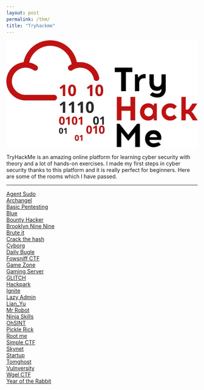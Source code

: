 ```yaml
---
layout: post
permalink: /thm/
title: "Tryhackme"
---
```


![tryhackme](/assets/images/thm/tryhackme.jpg)

TryHackMe is an amazing online platform for learning cyber security with theory and a lot of hands-on exercises. I made my first steps in cyber security thanks to this platform and it is really perfect for beginners. Here are some of the rooms which I have passed.

---
[Agent Sudo](/posts/thm/agent-sudo) <br />
[Archangel](/posts/thm/archangel) <br />
[Basic Pentesting](/posts/thm/basic-pentesting) <br />
[Blue](/posts/thm/blue) <br />
[Bounty Hacker](/posts/thm/bounty-hacker) <br />
[Brooklyn Nine Nine](/posts/thm/brooklyn-nine-nine) <br />
[Brute it](/posts/thm/brute-it) <br />
[Crack the hash](/posts/thm/crack-the-hash) <br />
[Cyborg](/posts/thm/cyborg) <br />
[Daily Bugle](/posts/thm/daily-bugle) <br />
[Fowsniff CTF](/posts/thm/fowsniff-ctf) <br />
[Game Zone](/posts/thm/game-zone) <br />
[Gaming Server](/posts/thm/gaming-server) <br />
[GLITCH](/posts/thm/glitch) <br />
[Hackpark](/posts/thm/hackpark) <br />
[Ignite](/posts/thm/ignite) <br />
[Lazy Admin](/posts/thm/lazy-admin) <br />
[Lian_Yu](/posts/thm/lian-yu) <br />
[Mr Robot](/posts/thm/mr-robot) <br />
[Ninja Skills](/posts/thm/ninja-skills) <br />
[OhSINT](/posts/thm/ohsint) <br />
[Pickle Rick](/posts/thm/pickle-rick) <br />
[Root me](/posts/thm/root-me) <br />
[Simple CTF](/posts/thm/simple-ctf) <br />
[Skynet](/posts/thm/skynet) <br />
[Startup](/posts/thm/startup) <br />
[Tomghost](/posts/thm/tomghost) <br />
[Vulnversity](/posts/thm/vulnversity) <br />
[Wgel CTF](/posts/thm/wgel-ctf) <br />
[Year of the Rabbit](/posts/thm/year-of-the-rabbit) <br />
